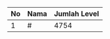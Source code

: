 | No | Nama            | Jumlah Level |
|----|-----------------|--------------|
| 1  | #    |    4754        |
